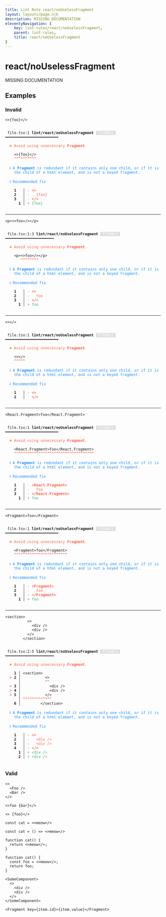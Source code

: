 ```yaml
---
title: Lint Rule react/noUselessFragment
layout: layouts/page.njk
description: MISSING DOCUMENTATION
eleventyNavigation: {
	key: lint-rules/react/noUselessFragment,
	parent: lint-rules,
	title: react/noUselessFragment
}
---
```


# react/noUselessFragment

MISSING DOCUMENTATION

<!-- EVERYTHING BELOW IS AUTOGENERATED. SEE SCRIPTS FOLDER FOR UPDATE SCRIPTS -->


## Examples
### Invalid
<pre class="language-text"><code class="language-text"><><span class="token punctuation">{</span><span class="token variable">foo</span><span class="token punctuation">}</span><<span class="token operator">/</span>></code></pre>
<pre class="language-text"><code class="language-text">
 <span style="text-decoration-style: dotted;">file.tsx:1</span> <strong>lint/react/noUselessFragment</strong> <span style="color: white; background-color: #ddd;"> FIXABLE </span> ━━━━━━━━━━━━━━━━━━━━━━━━

  <strong><span style="color: Tomato;">✖ </span></strong><span style="color: Tomato;">Avoid using unnecessary </span><span style="color: Tomato;"><strong>Fragment</strong></span><span style="color: Tomato;">.</span>

    &lt;&gt;<span class="token punctuation">{</span><span class="token variable">foo</span><span class="token punctuation">}</span>&lt;<span class="token operator">/</span>&gt;
    <span style="color: Tomato;"><strong>^</strong></span><span style="color: Tomato;"><strong>^</strong></span><span style="color: Tomato;"><strong>^</strong></span><span style="color: Tomato;"><strong>^</strong></span><span style="color: Tomato;"><strong>^</strong></span><span style="color: Tomato;"><strong>^</strong></span><span style="color: Tomato;"><strong>^</strong></span><span style="color: Tomato;"><strong>^</strong></span><span style="color: Tomato;"><strong>^</strong></span><span style="color: Tomato;"><strong>^</strong></span>

  <strong><span style="color: DodgerBlue;">ℹ </span></strong><span style="color: DodgerBlue;">A </span><span style="color: DodgerBlue;"><strong>Fragment</strong></span><span style="color: DodgerBlue;"> is redundant if it contains only one child, or if it is</span>
    <span style="color: DodgerBlue;">the child of a html element, and is not a keyed fragment.</span>

  <strong><span style="color: DodgerBlue;">ℹ </span></strong><span style="color: DodgerBlue;">Recommended fix</span>

  <strong>  </strong><strong>1</strong><strong> </strong><strong> </strong><strong> │ </strong><span style="color: Tomato;">-</span> <span style="color: Tomato;"><strong>&lt;&gt;</strong></span>
  <strong>  </strong><strong>2</strong><strong> </strong><strong> </strong><strong> │ </strong><span style="color: Tomato;">-</span> <span style="color: Tomato;"><strong>  </strong></span><span style="color: Tomato;">{foo}</span>
  <strong>  </strong><strong>3</strong><strong> </strong><strong> </strong><strong> │ </strong><span style="color: Tomato;">-</span> <span style="color: Tomato;"><strong>&lt;/&gt;</strong></span>
  <strong>  </strong><strong> </strong><strong> </strong><strong>1</strong><strong> │ </strong><span style="color: MediumSeaGreen;">+</span> <span style="color: MediumSeaGreen;">{foo}</span>

</code></pre>

---------------

<pre class="language-text"><code class="language-text"><<span class="token variable">p</span>><>foo<<span class="token operator">/</span>><<span class="token operator">/</span><span class="token variable">p</span>></code></pre>
<pre class="language-text"><code class="language-text">
 <span style="text-decoration-style: dotted;">file.tsx:1:3</span> <strong>lint/react/noUselessFragment</strong> <span style="color: white; background-color: #ddd;"> FIXABLE </span> ━━━━━━━━━━━━━━━━━━━━━━

  <strong><span style="color: Tomato;">✖ </span></strong><span style="color: Tomato;">Avoid using unnecessary </span><span style="color: Tomato;"><strong>Fragment</strong></span><span style="color: Tomato;">.</span>

    &lt;<span class="token variable">p</span>&gt;&lt;&gt;foo&lt;<span class="token operator">/</span>&gt;&lt;<span class="token operator">/</span><span class="token variable">p</span>&gt;
       <span style="color: Tomato;"><strong>^</strong></span><span style="color: Tomato;"><strong>^</strong></span><span style="color: Tomato;"><strong>^</strong></span><span style="color: Tomato;"><strong>^</strong></span><span style="color: Tomato;"><strong>^</strong></span><span style="color: Tomato;"><strong>^</strong></span><span style="color: Tomato;"><strong>^</strong></span><span style="color: Tomato;"><strong>^</strong></span>

  <strong><span style="color: DodgerBlue;">ℹ </span></strong><span style="color: DodgerBlue;">A </span><span style="color: DodgerBlue;"><strong>Fragment</strong></span><span style="color: DodgerBlue;"> is redundant if it contains only one child, or if it is</span>
    <span style="color: DodgerBlue;">the child of a html element, and is not a keyed fragment.</span>

  <strong><span style="color: DodgerBlue;">ℹ </span></strong><span style="color: DodgerBlue;">Recommended fix</span>

  <strong>  </strong><strong>1</strong><strong> </strong><strong> </strong><strong> │ </strong><span style="color: Tomato;">-</span> <span style="color: Tomato;"><strong>&lt;&gt;</strong></span>
  <strong>  </strong><strong>2</strong><strong> </strong><strong> </strong><strong> │ </strong><span style="color: Tomato;">-</span> <span style="color: Tomato;"><strong>  </strong></span><span style="color: Tomato;">foo</span>
  <strong>  </strong><strong>3</strong><strong> </strong><strong> </strong><strong> │ </strong><span style="color: Tomato;">-</span> <span style="color: Tomato;"><strong>&lt;/&gt;</strong></span>
  <strong>  </strong><strong> </strong><strong> </strong><strong>1</strong><strong> │ </strong><span style="color: MediumSeaGreen;">+</span> <span style="color: MediumSeaGreen;">foo</span>

</code></pre>

---------------

<pre class="language-text"><code class="language-text"><><<span class="token operator">/</span>></code></pre>
<pre class="language-text"><code class="language-text">
 <span style="text-decoration-style: dotted;">file.tsx:1</span> <strong>lint/react/noUselessFragment</strong> <span style="color: white; background-color: #ddd;"> FIXABLE </span> ━━━━━━━━━━━━━━━━━━━━━━━━

  <strong><span style="color: Tomato;">✖ </span></strong><span style="color: Tomato;">Avoid using unnecessary </span><span style="color: Tomato;"><strong>Fragment</strong></span><span style="color: Tomato;">.</span>

    &lt;&gt;&lt;<span class="token operator">/</span>&gt;
    <span style="color: Tomato;"><strong>^</strong></span><span style="color: Tomato;"><strong>^</strong></span><span style="color: Tomato;"><strong>^</strong></span><span style="color: Tomato;"><strong>^</strong></span><span style="color: Tomato;"><strong>^</strong></span>

  <strong><span style="color: DodgerBlue;">ℹ </span></strong><span style="color: DodgerBlue;">A </span><span style="color: DodgerBlue;"><strong>Fragment</strong></span><span style="color: DodgerBlue;"> is redundant if it contains only one child, or if it is</span>
    <span style="color: DodgerBlue;">the child of a html element, and is not a keyed fragment.</span>

  <strong><span style="color: DodgerBlue;">ℹ </span></strong><span style="color: DodgerBlue;">Recommended fix</span>

  <strong>  </strong><strong>1</strong><strong> </strong><strong> </strong><strong> │ </strong><span style="color: Tomato;">-</span> <span style="color: Tomato;"><strong>&lt;&gt;</strong></span>
  <strong>  </strong><strong>2</strong><strong> </strong><strong> </strong><strong> │ </strong><span style="color: Tomato;">-</span> <span style="color: Tomato;"><strong>&lt;/&gt;</strong></span>

</code></pre>

---------------

<pre class="language-text"><code class="language-text"><<span class="token variable">React</span><span class="token punctuation">.</span><span class="token attr-name">Fragment</span>>foo<<span class="token operator">/</span><span class="token variable">React</span><span class="token punctuation">.</span><span class="token attr-name">Fragment</span>></code></pre>
<pre class="language-text"><code class="language-text">
 <span style="text-decoration-style: dotted;">file.tsx:1</span> <strong>lint/react/noUselessFragment</strong> <span style="color: white; background-color: #ddd;"> FIXABLE </span> ━━━━━━━━━━━━━━━━━━━━━━━━

  <strong><span style="color: Tomato;">✖ </span></strong><span style="color: Tomato;">Avoid using unnecessary </span><span style="color: Tomato;"><strong>Fragment</strong></span><span style="color: Tomato;">.</span>

    &lt;<span class="token variable">React</span><span class="token punctuation">.</span><span class="token attr-name">Fragment</span>&gt;foo&lt;<span class="token operator">/</span><span class="token variable">React</span><span class="token punctuation">.</span><span class="token attr-name">Fragment</span>&gt;
    <span style="color: Tomato;"><strong>^</strong></span><span style="color: Tomato;"><strong>^</strong></span><span style="color: Tomato;"><strong>^</strong></span><span style="color: Tomato;"><strong>^</strong></span><span style="color: Tomato;"><strong>^</strong></span><span style="color: Tomato;"><strong>^</strong></span><span style="color: Tomato;"><strong>^</strong></span><span style="color: Tomato;"><strong>^</strong></span><span style="color: Tomato;"><strong>^</strong></span><span style="color: Tomato;"><strong>^</strong></span><span style="color: Tomato;"><strong>^</strong></span><span style="color: Tomato;"><strong>^</strong></span><span style="color: Tomato;"><strong>^</strong></span><span style="color: Tomato;"><strong>^</strong></span><span style="color: Tomato;"><strong>^</strong></span><span style="color: Tomato;"><strong>^</strong></span><span style="color: Tomato;"><strong>^</strong></span><span style="color: Tomato;"><strong>^</strong></span><span style="color: Tomato;"><strong>^</strong></span><span style="color: Tomato;"><strong>^</strong></span><span style="color: Tomato;"><strong>^</strong></span><span style="color: Tomato;"><strong>^</strong></span><span style="color: Tomato;"><strong>^</strong></span><span style="color: Tomato;"><strong>^</strong></span><span style="color: Tomato;"><strong>^</strong></span><span style="color: Tomato;"><strong>^</strong></span><span style="color: Tomato;"><strong>^</strong></span><span style="color: Tomato;"><strong>^</strong></span><span style="color: Tomato;"><strong>^</strong></span><span style="color: Tomato;"><strong>^</strong></span><span style="color: Tomato;"><strong>^</strong></span><span style="color: Tomato;"><strong>^</strong></span><span style="color: Tomato;"><strong>^</strong></span><span style="color: Tomato;"><strong>^</strong></span><span style="color: Tomato;"><strong>^</strong></span><span style="color: Tomato;"><strong>^</strong></span>

  <strong><span style="color: DodgerBlue;">ℹ </span></strong><span style="color: DodgerBlue;">A </span><span style="color: DodgerBlue;"><strong>Fragment</strong></span><span style="color: DodgerBlue;"> is redundant if it contains only one child, or if it is</span>
    <span style="color: DodgerBlue;">the child of a html element, and is not a keyed fragment.</span>

  <strong><span style="color: DodgerBlue;">ℹ </span></strong><span style="color: DodgerBlue;">Recommended fix</span>

  <strong>  </strong><strong>1</strong><strong> </strong><strong> </strong><strong> │ </strong><span style="color: Tomato;">-</span> <span style="color: Tomato;"><strong>&lt;React.Fragment&gt;</strong></span>
  <strong>  </strong><strong>2</strong><strong> </strong><strong> </strong><strong> │ </strong><span style="color: Tomato;">-</span> <span style="color: Tomato;"><strong>  </strong></span><span style="color: Tomato;">foo</span>
  <strong>  </strong><strong>3</strong><strong> </strong><strong> </strong><strong> │ </strong><span style="color: Tomato;">-</span> <span style="color: Tomato;"><strong>&lt;/React.Fragment&gt;</strong></span>
  <strong>  </strong><strong> </strong><strong> </strong><strong>1</strong><strong> │ </strong><span style="color: MediumSeaGreen;">+</span> <span style="color: MediumSeaGreen;">foo</span>

</code></pre>

---------------

<pre class="language-text"><code class="language-text"><<span class="token variable">Fragment</span>>foo<<span class="token operator">/</span><span class="token variable">Fragment</span>></code></pre>
<pre class="language-text"><code class="language-text">
 <span style="text-decoration-style: dotted;">file.tsx:1</span> <strong>lint/react/noUselessFragment</strong> <span style="color: white; background-color: #ddd;"> FIXABLE </span> ━━━━━━━━━━━━━━━━━━━━━━━━

  <strong><span style="color: Tomato;">✖ </span></strong><span style="color: Tomato;">Avoid using unnecessary </span><span style="color: Tomato;"><strong>Fragment</strong></span><span style="color: Tomato;">.</span>

    &lt;<span class="token variable">Fragment</span>&gt;foo&lt;<span class="token operator">/</span><span class="token variable">Fragment</span>&gt;
    <span style="color: Tomato;"><strong>^</strong></span><span style="color: Tomato;"><strong>^</strong></span><span style="color: Tomato;"><strong>^</strong></span><span style="color: Tomato;"><strong>^</strong></span><span style="color: Tomato;"><strong>^</strong></span><span style="color: Tomato;"><strong>^</strong></span><span style="color: Tomato;"><strong>^</strong></span><span style="color: Tomato;"><strong>^</strong></span><span style="color: Tomato;"><strong>^</strong></span><span style="color: Tomato;"><strong>^</strong></span><span style="color: Tomato;"><strong>^</strong></span><span style="color: Tomato;"><strong>^</strong></span><span style="color: Tomato;"><strong>^</strong></span><span style="color: Tomato;"><strong>^</strong></span><span style="color: Tomato;"><strong>^</strong></span><span style="color: Tomato;"><strong>^</strong></span><span style="color: Tomato;"><strong>^</strong></span><span style="color: Tomato;"><strong>^</strong></span><span style="color: Tomato;"><strong>^</strong></span><span style="color: Tomato;"><strong>^</strong></span><span style="color: Tomato;"><strong>^</strong></span><span style="color: Tomato;"><strong>^</strong></span><span style="color: Tomato;"><strong>^</strong></span><span style="color: Tomato;"><strong>^</strong></span>

  <strong><span style="color: DodgerBlue;">ℹ </span></strong><span style="color: DodgerBlue;">A </span><span style="color: DodgerBlue;"><strong>Fragment</strong></span><span style="color: DodgerBlue;"> is redundant if it contains only one child, or if it is</span>
    <span style="color: DodgerBlue;">the child of a html element, and is not a keyed fragment.</span>

  <strong><span style="color: DodgerBlue;">ℹ </span></strong><span style="color: DodgerBlue;">Recommended fix</span>

  <strong>  </strong><strong>1</strong><strong> </strong><strong> </strong><strong> │ </strong><span style="color: Tomato;">-</span> <span style="color: Tomato;"><strong>&lt;Fragment&gt;</strong></span>
  <strong>  </strong><strong>2</strong><strong> </strong><strong> </strong><strong> │ </strong><span style="color: Tomato;">-</span> <span style="color: Tomato;"><strong>  </strong></span><span style="color: Tomato;">foo</span>
  <strong>  </strong><strong>3</strong><strong> </strong><strong> </strong><strong> │ </strong><span style="color: Tomato;">-</span> <span style="color: Tomato;"><strong>&lt;/Fragment&gt;</strong></span>
  <strong>  </strong><strong> </strong><strong> </strong><strong>1</strong><strong> │ </strong><span style="color: MediumSeaGreen;">+</span> <span style="color: MediumSeaGreen;">foo</span>

</code></pre>

---------------

<pre class="language-text"><code class="language-text"><<span class="token variable">section</span>>
          <>
            <<span class="token variable">div</span> <span class="token operator">/</span>>
            <<span class="token variable">div</span> <span class="token operator">/</span>>
          <<span class="token operator">/</span>>
        <<span class="token operator">/</span><span class="token variable">section</span>></code></pre>
<pre class="language-text"><code class="language-text">
 <span style="text-decoration-style: dotted;">file.tsx:2:5</span> <strong>lint/react/noUselessFragment</strong> <span style="color: white; background-color: #ddd;"> FIXABLE </span> ━━━━━━━━━━━━━━━━━━━━━━

  <strong><span style="color: Tomato;">✖ </span></strong><span style="color: Tomato;">Avoid using unnecessary </span><span style="color: Tomato;"><strong>Fragment</strong></span><span style="color: Tomato;">.</span>

  <strong>  1</strong><strong> │ </strong>&lt;<span class="token variable">section</span>&gt;
  <strong><span style="color: Tomato;">&gt;</span></strong><strong> 2</strong><strong> │ </strong>          &lt;&gt;
     <strong> │ </strong>          <span style="color: Tomato;"><strong>^</strong></span><span style="color: Tomato;"><strong>^</strong></span>
  <strong><span style="color: Tomato;">&gt;</span></strong><strong> 3</strong><strong> │ </strong>            &lt;<span class="token variable">div</span> <span class="token operator">/</span>&gt;
  <strong><span style="color: Tomato;">&gt;</span></strong><strong> 4</strong><strong> │ </strong>            &lt;<span class="token variable">div</span> <span class="token operator">/</span>&gt;
  <strong><span style="color: Tomato;">&gt;</span></strong><strong> 5</strong><strong> │ </strong>          &lt;<span class="token operator">/</span>&gt;
     <strong> │ </strong><span style="color: Tomato;"><strong>^</strong></span><span style="color: Tomato;"><strong>^</strong></span><span style="color: Tomato;"><strong>^</strong></span><span style="color: Tomato;"><strong>^</strong></span><span style="color: Tomato;"><strong>^</strong></span><span style="color: Tomato;"><strong>^</strong></span><span style="color: Tomato;"><strong>^</strong></span><span style="color: Tomato;"><strong>^</strong></span><span style="color: Tomato;"><strong>^</strong></span><span style="color: Tomato;"><strong>^</strong></span><span style="color: Tomato;"><strong>^</strong></span><span style="color: Tomato;"><strong>^</strong></span><span style="color: Tomato;"><strong>^</strong></span>
  <strong>  6</strong><strong> │ </strong>        &lt;<span class="token operator">/</span><span class="token variable">section</span>&gt;

  <strong><span style="color: DodgerBlue;">ℹ </span></strong><span style="color: DodgerBlue;">A </span><span style="color: DodgerBlue;"><strong>Fragment</strong></span><span style="color: DodgerBlue;"> is redundant if it contains only one child, or if it is</span>
    <span style="color: DodgerBlue;">the child of a html element, and is not a keyed fragment.</span>

  <strong><span style="color: DodgerBlue;">ℹ </span></strong><span style="color: DodgerBlue;">Recommended fix</span>

  <strong>  </strong><strong>1</strong><strong> </strong><strong> </strong><strong> │ </strong><span style="color: Tomato;">-</span> <span style="color: Tomato;"><strong>&lt;&gt;</strong></span>
  <strong>  </strong><strong>2</strong><strong> </strong><strong> </strong><strong> │ </strong><span style="color: Tomato;">-</span> <span style="color: Tomato;"><strong>  </strong></span><span style="color: Tomato;">&lt;div /&gt;</span>
  <strong>  </strong><strong>3</strong><strong> </strong><strong> </strong><strong> │ </strong><span style="color: Tomato;">-</span> <span style="color: Tomato;"><strong>  </strong></span><span style="color: Tomato;">&lt;div /&gt;</span>
  <strong>  </strong><strong>4</strong><strong> </strong><strong> </strong><strong> │ </strong><span style="color: Tomato;">-</span> <span style="color: Tomato;"><strong>&lt;/&gt;</strong></span>
  <strong>  </strong><strong> </strong><strong> </strong><strong>1</strong><strong> │ </strong><span style="color: MediumSeaGreen;">+</span> <span style="color: MediumSeaGreen;">&lt;div /&gt;</span>
  <strong>  </strong><strong> </strong><strong> </strong><strong>2</strong><strong> │ </strong><span style="color: MediumSeaGreen;">+</span> <span style="color: MediumSeaGreen;">&lt;div /&gt;</span>

</code></pre>
### Valid
<pre class="language-text"><code class="language-text"><>
  <<span class="token variable">Foo</span> <span class="token operator">/</span>>
  <<span class="token variable">Bar</span> <span class="token operator">/</span>>
<<span class="token operator">/</span>></code></pre>
<pre class="language-text"><code class="language-text"><>foo <span class="token punctuation">{</span><span class="token variable">bar</span><span class="token punctuation">}</span><<span class="token operator">/</span>></code></pre>
<pre class="language-text"><code class="language-text"><> <span class="token punctuation">{</span><span class="token variable">foo</span><span class="token punctuation">}</span><<span class="token operator">/</span>></code></pre>
<pre class="language-text"><code class="language-text">const cat = <>meow<<span class="token operator">/</span>></code></pre>
<pre class="language-text"><code class="language-text">const cat = () => <>meow<<span class="token operator">/</span>></code></pre>
<pre class="language-text"><code class="language-text">function cat() {
  return <>meow<<span class="token operator">/</span>><span class="token punctuation">;</span>
<span class="token punctuation">}</span></code></pre>
<pre class="language-text"><code class="language-text">function cat() {
  const foo = <>meow<<span class="token operator">/</span>><span class="token punctuation">;</span>
  <span class="token keyword">return</span> <span class="token variable">foo</span><span class="token punctuation">;</span>
<span class="token punctuation">}</span></code></pre>
<pre class="language-text"><code class="language-text"><<span class="token variable">SomeComponent</span>>
  <>
    <<span class="token variable">div</span> <span class="token operator">/</span>>
    <<span class="token variable">div</span> <span class="token operator">/</span>>
  <<span class="token operator">/</span>>
<<span class="token operator">/</span><span class="token variable">SomeComponent</span>></code></pre>
<pre class="language-text"><code class="language-text"><<span class="token variable">Fragment</span> <span class="token attr-name">key</span><span class="token operator">=</span><span class="token punctuation">{</span><span class="token variable">item</span><span class="token punctuation">.</span><span class="token variable">id</span><span class="token punctuation">}</span>><span class="token punctuation">{</span><span class="token variable">item</span><span class="token punctuation">.</span><span class="token variable">value</span><span class="token punctuation">}</span><<span class="token operator">/</span><span class="token variable">Fragment</span>></code></pre>
